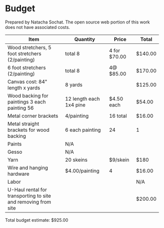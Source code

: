 # Budget

Prepared by Natacha Sochat. The open source web portion of this work does not have associated costs.


| Item | Quantity | Price | Total |
|------|----------|-------|--------|
| Wood stretchers, 5 foot stretchers (2/painting) | total 8 | 4 for $70.00 | $140.00 |
| 6 foot stretchers (2/painting) | total 8 | 4@ $85.00 | $170.00 | 
| Canvas cost: 84" length x yards | 8 yards | | $125.00 | 
| Wood backing for paintings 3 each painting 56 | 12 length each 1x4 pine | $4.50 each |  $54.00 | 
| Metal corner brackets | 4/painting | 16 total | $16.00 | 
| Metal straight brackets for wood backing | 6 each painting | 24 | 1 | $24.00 | 
| Paints | N/A | |  | 
| Gesso  |N/A | | | 
| Yarn | 20 skeins | $9/skein | $180 | 
| Wire and hanging hardware | $4.00/painting  | 4 |  $16.00 | 
| Labor | | | N/A | 
| U-Haul rental for transporting to site and removing from site | | | $200.00  | 


Total budget estimate: $925.00 
